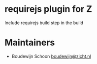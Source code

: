 # requirejs plugin for Z

Include requirejs build step in the build

# Maintainers
* Boudewijn Schoon <boudewijn@zicht.nl>
